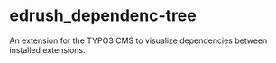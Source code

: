 # edrush_dependenc-tree
An extension for the TYPO3 CMS to visualize dependencies between installed extensions.
